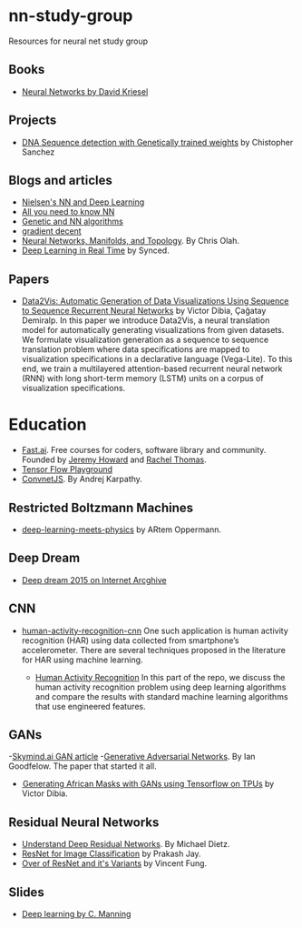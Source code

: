 # nn-study-group
Resources for neural net study group

## Books
- [Neural Networks by David Kriesel](https://ia601504.us.archive.org/30/items/NeuralNetworks_201810/Neural%20Networks.pdf)

## Projects
 - [DNA Sequence detection with Genetically trained weights](https://github.com/christophersanchez/DataScience/tree/master/Thinkful/Unit6) by Chistopher Sanchez
 
## Blogs and articles
- [Nielsen's NN and Deep Learning](http://neuralnetworksanddeeplearning.com/index.html)
- [All you need to know NN](https://towardsdatascience.com/nns-aynk-c34efe37f15a)
- [Genetic and NN algorithms](https://towardsdatascience.com/gas-and-nns-6a41f1e8146d)
- [gradient decent](https://hackernoon.com/gradient-descent-aynk-7cbe95a778da)
- [Neural Networks, Manifolds, and Topology](http://colah.github.io/posts/2014-03-NN-Manifolds-Topology/). By  Chris Olah.
- [Deep Learning in Real Time](https://medium.com/syncedreview/deep-learning-in-real-time-inference-acceleration-and-continuous-training-17dac9438b0b) by Synced.

## Papers
- [Data2Vis: Automatic Generation of Data Visualizations Using Sequence to Sequence Recurrent Neural Networks](https://arxiv.org/abs/1804.03126) by Victor Dibia, Çağatay Demiralp. In this paper we introduce Data2Vis, a neural translation model for automatically generating visualizations from given datasets. We formulate visualization generation as a sequence to sequence translation problem where data specifications are mapped to visualization specifications in a declarative language (Vega-Lite). To this end, we train a multilayered attention-based recurrent neural network (RNN) with long short-term memory (LSTM) units on a corpus of visualization specifications. 


# Education
- [Fast.ai](https://www.fast.ai/about/). Free courses for coders, software library and community. Founded by 
[Jeremy Howard](https://www.fast.ai/about/#jeremy) and [Rachel Thomas](https://www.fast.ai/about/#rachel).
- [Tensor Flow Playground](https://playground.tensorflow.org)
- [ConvnetJS](https://cs.stanford.edu/people/karpathy/convnetjs/demo/classify2d.html). By Andrej Karpathy.

## Restricted Boltzmann Machines
- [deep-learning-meets-physics](https://towardsdatascience.com/deep-learning-meets-physics-restricted-boltzmann-machines-part-i-6df5c4918c15) by ARtem Oppermann.

## Deep Dream
- [Deep dream 2015 on Internet Arcghive](https://web.archive.org/web/20150708233542/http://googleresearch.blogspot.co.uk/2015/07/deepdream-code-example-for-visualizing.html)
## CNN
- [human-activity-recognition-cnn](https://aqibsaeed.github.io/2016-11-04-human-activity-recognition-cnn/)  One such application is human activity recognition (HAR) using data collected from smartphone’s accelerometer. There are several techniques proposed in the literature for HAR using machine learning.

  - [Human Activity Recognition](https://github.com/healthDataScience/deep-learning-HAR) In this part of the repo, we discuss the human activity recognition problem using deep learning algorithms and compare the results with standard machine learning algorithms that use engineered features.


## GANs
-[Skymind.ai GAN article](https://skymind.ai/wiki/generative-adversarial-network-gan)
-[Generative Adversarial Networks](https://arxiv.org/abs/1406.2661). By Ian Goodfelow. The paper that
started it all.
- [ Generating African Masks with GANs using Tensorflow on TPUs](https://towardsdatascience.com/african-masks-gans-tpu-9a6b0cf3105c) by Victor Dibia.


## Residual Neural Networks
- [Understand Deep Residual Networks](https://blog.waya.ai/deep-residual-learning-9610bb62c355). By Michael Dietz.
- [ResNet for Image Classification](https://medium.com/@14prakash/understanding-and-implementing-architectures-of-resnet-and-resnext-for-state-of-the-art-image-cf51669e1624) by Prakash Jay.
- [Over of ResNet and it's Variants](https://towardsdatascience.com/an-overview-of-resnet-and-its-variants-5281e2f56035) by
Vincent Fung.

## Slides
- [Deep learning by C. Manning](http://www.cs.cmu.edu/~rsalakhu/talks/talk_JSM_part1.pdf)

